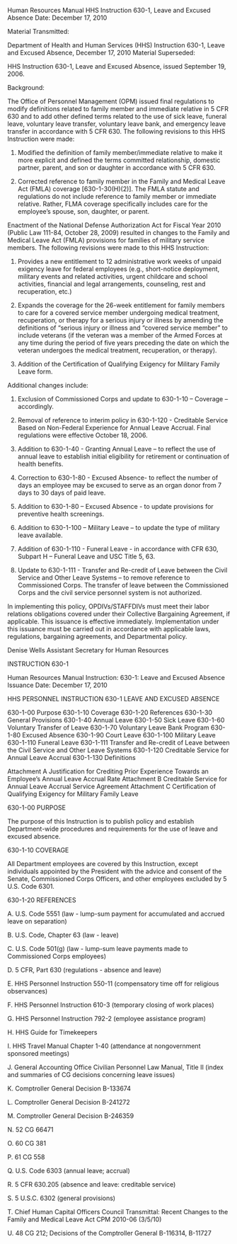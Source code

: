 Human Resources Manual HHS Instruction 630-1, Leave and Excused Absence
Date:  December 17, 2010

Material Transmitted:

Department of Health and Human Services (HHS) Instruction 630-1, Leave and Excused Absence, December 17, 2010
Material Superseded:

HHS Instruction 630-1, Leave and Excused Absence, issued September 19, 2006.

Background: 

The Office of Personnel Management (OPM) issued final regulations to modify definitions related to family member and immediate relative in 5 CFR 630 and to add other defined terms related to the use of sick leave, funeral leave, voluntary leave transfer, voluntary leave bank, and emergency leave transfer in accordance with 5 CFR 630. The following revisions to this HHS Instruction were made: 

1.	Modified the definition of family member/immediate relative to make it more explicit and defined the terms committed relationship, domestic partner, parent, and son or daughter in accordance with 5 CFR 630.

2.	Corrected reference to family member in the Family and Medical Leave Act (FMLA) coverage [630-1-30(H)(2)].  The FMLA statute and regulations do not include reference to family member or immediate relative. Rather, FLMA coverage specifically includes care for the employee’s spouse, son, daughter, or parent. 

Enactment of the National Defense Authorization Act for Fiscal Year 2010 (Public Law 111-84, October 28, 2009) resulted in changes to the Family and Medical Leave Act (FMLA) provisions for families of military service members.  The following revisions were made to this HHS Instruction:

1.	Provides a new entitlement to 12 administrative work weeks of unpaid exigency leave for federal employees (e.g., short-notice deployment, military events and related activities, urgent childcare and school activities, financial and legal arrangements, counseling, rest and recuperation, etc.)

2.	Expands the coverage for the 26-week entitlement for family members to care for a covered service member undergoing medical treatment, recuperation, or therapy for a serious injury or illness by amending the definitions of “serious injury or illness and “covered service member” to include veterans (if the veteran was a member of the Armed Forces at any time during the period of five years preceding the date on which the veteran undergoes the medical treatment, recuperation, or therapy).

3.	Addition of the Certification of Qualifying Exigency for Military Family Leave form.

Additional changes include:

1.	Exclusion of Commissioned Corps and update to 630-1-10 – Coverage – accordingly. 
2.	Removal of reference to interim policy in 630-1-120 - Creditable Service Based on Non-Federal Experience for Annual Leave Accrual.  Final regulations were effective October 18, 2006.

3.	Addition to 630-1-40 - Granting Annual Leave – to reflect the use of annual leave to establish initial eligibility for retirement or continuation of health benefits.

4.	Correction to 630-1-80 - Excused Absence- to reflect the number of days an employee may be excused to serve as an organ donor from 7 days to 30 days of paid leave. 

5.	Addition to 630-1-80 – Excused Absence - to update provisions for preventive health screenings. 

6.	Addition to 630-1-100 – Military Leave – to update the type of military leave available.

7.	Addition of 630-1-110 - Funeral Leave - in accordance with CFR 630, Subpart H – Funeral Leave and USC Title 5, 63.

8.	Update to 630-1-111 - Transfer and Re-credit of Leave between the Civil Service and Other Leave Systems – to remove reference to Commissioned Corps. The transfer of leave between the Commissioned Corps and the civil service personnel system is not authorized. 

In implementing this policy, OPDIVs/STAFFDIVs must meet their labor relations obligations covered under their Collective Bargaining Agreement, if applicable. This issuance is effective immediately. Implementation under this issuance must be carried out in accordance with applicable laws, regulations, bargaining agreements, and Departmental policy.




Denise Wells
Assistant Secretary for Human Resources


INSTRUCTION 630-1
 
 
Human Resources Manual
Instruction: 630-1:  Leave and Excused Absence
Issuance Date:  December 17, 2010


HHS PERSONNEL INSTRUCTION 630-1
LEAVE AND EXCUSED ABSENCE

630-1-00	Purpose
630-1-10	Coverage
630-1-20	References
630-1-30	General Provisions
630-1-40	Annual Leave
630-1-50	Sick Leave
630-1-60	Voluntary Transfer of Leave
630-1-70	Voluntary Leave Bank Program
630-1-80	Excused Absence
630-1-90	Court Leave
630-1-100	Military Leave
630-1-110	Funeral Leave
630-1-111	Transfer and Re-credit of Leave between the Civil Service and Other 				Leave Systems
630-1-120	Creditable Service for Annual Leave Accrual
630-1-130	Definitions

Attachment A	Justification for Crediting Prior Experience Towards an Employee’s Annual Leave Accrual Rate
Attachment B	Creditable Service for Annual Leave Accrual Service Agreement
Attachment C	Certification of Qualifying Exigency for Military Family Leave	

630-1-00	 PURPOSE

The purpose of this Instruction is to publish policy and establish Department-wide procedures and requirements for the use of leave and excused absence.  

630-1-10	COVERAGE

All Department employees are covered by this Instruction, except individuals appointed by the President with the advice and consent of the Senate, Commissioned Corps Officers, and other employees excluded by 5 U.S. Code 6301.

630-1-20 	REFERENCES

A.	U.S. Code 5551 (law - lump-sum payment for accumulated and accrued leave on separation)

B.	U.S. Code, Chapter 63 (law - leave)

C.	U.S. Code 501(g) (law - lump-sum leave payments made to Commissioned Corps employees)

D.	5 CFR, Part 630 (regulations - absence and leave)

E.	HHS Personnel Instruction 550-11 (compensatory time off for religious observances)

F.	HHS Personnel Instruction 610-3 (temporary closing of work places)

G.	HHS Personnel Instruction 792-2 (employee assistance program)

H.	HHS Guide for Timekeepers

I.	HHS Travel Manual Chapter 1-40 (attendance at nongovernment sponsored meetings)

J.	General Accounting Office Civilian Personnel Law Manual, Title II (index and summaries of CG decisions concerning leave issues)

K.	Comptroller General Decision B-133674

L.	Comptroller General Decision B-241272

M.	Comptroller General Decision B-246359

N.	52 CG 66471

O.	60 CG 381

P.	61 CG 558

Q.	U.S. Code 6303 (annual leave; accrual)

R.	5 CFR 630.205 (absence and leave:  creditable service)

S.	5 U.S.C. 6302 (general provisions)

T.	Chief Human Capital Officers Council Transmittal: Recent Changes to the Family and Medical Leave Act CPM 2010-06 (3/5/10)

U.	48 CG 212; Decisions of the Comptroller General B-116314, B-11727

